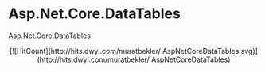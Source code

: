 # Asp.Net.Core.DataTables
Asp.Net.Core.DataTables
<p align="center" width="100%">
   [![HitCount](http://hits.dwyl.com/muratbekler/ AspNetCoreDataTables.svg)](http://hits.dwyl.com/muratbekler/ AspNetCoreDataTables)
</p>
